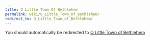 ```yaml
---
title: O Little Town Of Bethlehem
permalink: wiki/O_Little_Town_Of_Bethlehem/
redirect_to: O_Little_Town_of_Bethlehem/
---
```


You should automatically be redirected to [O Little Town of Bethlehem](O_Little_Town_of_Bethlehem/)
